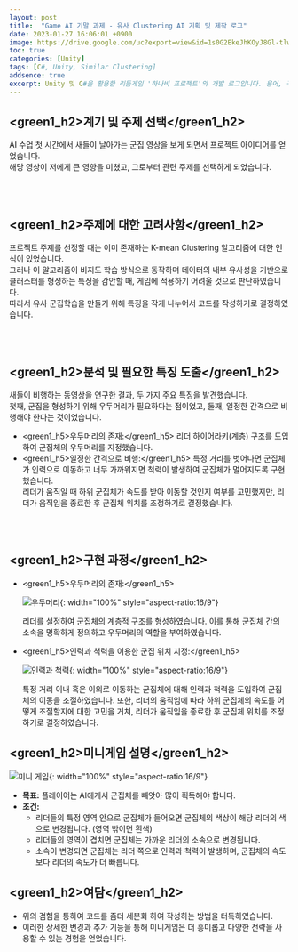 ```yaml
---
layout: post
title:  "Game AI 기말 과제 - 유사 Clustering AI 기획 및 제작 로그"
date: 2023-01-27 16:06:01 +0900
image: https://drive.google.com/uc?export=view&id=1s0G2EkeJhKOyJ8Gl-tlwd20R9g-m3dhP
toc: true
categories: [Unity]
tags: [C#, Unity, Similar Clustering]
addsence: true
excerpt: Unity 및 C#을 활용한 리듬게임 '하나비 프로젝트'의 개발 로그입니다. 용어, 구성 방식, 프로세스를 소개하며, 게임잼 동안의 경험과 과정을 공유하고 있습니다.
---
```


## <green1_h2>계기 및 주제 선택</green1_h2>

AI 수업 첫 시간에서 새들이 날아가는 군집 영상을 보게 되면서 프로젝트 아이디어를 얻었습니다.  
해당 영상이 저에게 큰 영향을 미쳤고, 그로부터 관련 주제를 선택하게 되었습니다. 

<br>
<br>

## <green1_h2>주제에 대한 고려사항</green1_h2>

프로젝트 주제를 선정할 때는 이미 존재하는 K-mean Clustering 알고리즘에 대한 인식이 있었습니다.  
그러나 이 알고리즘이 비지도 학습 방식으로 동작하며 데이터의 내부 유사성을 기반으로 클러스터를 형성하는 특징을 감안할 때, 게임에 적용하기 어려울 것으로 판단하였습니다.  
따라서 유사 군집학습을 만들기 위해 특징을 작게 나누어서 코드를 작성하기로 결정하였습니다.   

<br>
<br>

## <green1_h2>분석 및 필요한 특징 도출</green1_h2>

새들이 비행하는 동영상을 연구한 결과, 두 가지 주요 특징을 발견했습니다.  
첫째, 군집을 형성하기 위해 우두머리가 필요하다는 점이었고, 둘째, 일정한 간격으로 비행해야 한다는 것이었습니다.  

- <green1_h5>우두머리의 존재:</green1_h5> 
    리더 하이어라키(계층) 구조를 도입하여 군집체의 우두머리를 지정했습니다.
- <green1_h5>일정한 간격으로 비행:</green1_h5> 
    특정 거리를 벗어나면 군집체가 인력으로 이동하고 너무 가까워지면 척력이 발생하여 군집체가 멀어지도록 구현했습니다.  
    리더가 움직일 때 하위 군집체가 속도를 받아 이동할 것인지 여부를 고민했지만, 리더가 움직임을 종료한 후 군집체 위치를 조정하기로 결정했습니다.

<br>
<br>

## <green1_h2>구현 과정</green1_h2>

- <green1_h5>우두머리의 존재:</green1_h5>

    ![우두머리](https://drive.google.com/uc?export=view&id=11vCqxaKjstL0ZpGZ_FlkX61Aacq_v9cn){: width="100%" style="aspect-ratio:16/9"}

    리더를 설정하여 군집체의 계층적 구조를 형성하였습니다. 
    이를 통해 군집체 간의 소속을 명확하게 정의하고 우두머리의 역할을 부여하였습니다.
  

- <green1_h5>인력과 척력을 이용한 군집 위치 지정:</green1_h5> 

    ![인력과 척력](https://drive.google.com/uc?export=view&id=1bkylGn6qbIJ_nmiJsLU9hzRU64fPfa71){: width="100%" style="aspect-ratio:16/9"}

    특정 거리 이내 혹은 이외로 이동하는 군집체에 대해 인력과 척력을 도입하여 군집체의 이동을 조절하였습니다. 
    또한, 리더의 움직임에 따라 하위 군집체의 속도를 어떻게 조절할지에 대한 고민을 거쳐, 리더가 움직임을 종료한 후 군집체 위치를 조정하기로 결정하였습니다.


## <green1_h2>미니게임 설명</green1_h2>

![미니 게임](https://drive.google.com/uc?export=view&id=1s0G2EkeJhKOyJ8Gl-tlwd20R9g-m3dhP){: width="100%" style="aspect-ratio:16/9"}

- **목표:** 플레이어는 AI에게서 군집체를 빼앗아 많이 획득해야 합니다.
- **조건:**
    - 리더들의 특정 영역 안으로 군집체가 들어오면 군집체의 색상이 해당 리더의 색으로 변경됩니다. (영역 밖이면 흰색)
    - 리더들의 영역이 겹치면 군집체는 가까운 리더의 소속으로 변경됩니다.
    - 소속이 변경되면 군집체는 리더 쪽으로 인력과 척력이 발생하며, 군집체의 속도보다 리더의 속도가 더 빠릅니다.


## <green1_h2>여담</green1_h2>

- 위의 겸험을 통하여 코드를 좀더 세분화 하여 작성하는 방법을 터득하였습니다.
- 이러한 상세한 변경과 추가 기능을 통해 미니게임은 더 흥미롭고 다양한 전략을 사용할 수 있는 경험을 얻었습니다.  
    


